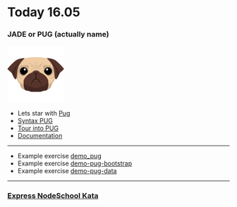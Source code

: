 # Today 16.05

### JADE or PUG (actually name)

![pug.png](img/pug.png)

- Lets star with [Pug](http://jade-lang.com/) 
- [Syntax PUG](https://naltatis.github.io/jade-syntax-docs/)
- [Tour into PUG](http://learnjade.com/tour/intro/)
- [Documentation](https://github.com/pugjs/pug)

---

-   Example exercise [demo_pug](demo-pug)
-   Example exercise [demo-pug-bootstrap](demo-pug-bootstrap)
-   Example exercise [demo-pug-data](demo-pug-data)

---

 ### [Express NodeSchool Kata](https://skylabcoders.github.io/bootcamp-abril2017/?full#243)
 


